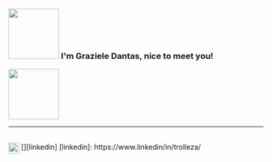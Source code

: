 ### <img src="https://media.giphy.com/media/cLB6YgcOiYmKRZqk8Z/giphy.gif" width="100px"> I'm Graziele Dantas, nice to meet you!
<img src="http://media1.giphy.com/media/PTtGoz2GijZToMhh38/giphy.gif" width="100px">


<hr>
<br>
[<img align="left" alt="grazieledantas | LinkedIn" width="22px" src="./linkedin.svt" />][linkedin]
[linkedin]: https://www.linkedin/in/trolleza/

<!--**Trolleza/Trolleza** is a ✨ _special_ ✨ repository because its `README.md` (this file) appears on your GitHub profile.

Here are some ideas to get you started:

- 🔭 I’m currently working on ...
- 🌱 I’m currently learning ...
- 👯 I’m looking to collaborate on ...
- 🤔 I’m looking for help with ...
- 💬 Ask me about ...
- 📫 How to reach me: ...
- 😄 Pronouns: ...
- ⚡ Fun fact: ...
-->
